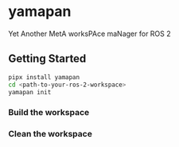 # yamapan

Yet Another MetA worksPAce maNager for ROS 2



## Getting Started

```sh
pipx install yamapan
cd <path-to-your-ros-2-workspace>
yamapan init
```

### Build the workspace

### Clean the workspace
